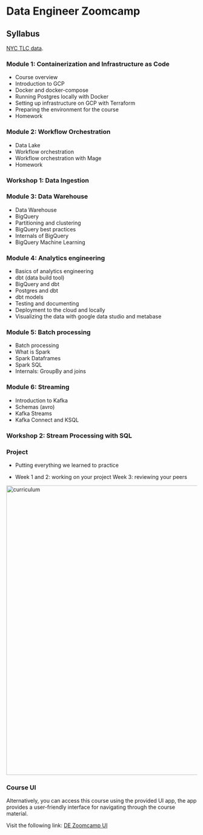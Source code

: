# Data Engineer Zoomcamp

## Syllabus
[NYC TLC data](https://www.nyc.gov/site/tlc/about/tlc-trip-record-data.page).

### Module 1: Containerization and Infrastructure as Code
- Course overview
- Introduction to GCP
- Docker and docker-compose
- Running Postgres locally with Docker
- Setting up infrastructure on GCP with Terraform
- Preparing the environment for the course
- Homework

### Module 2: Workflow Orchestration
- Data Lake
- Workflow orchestration
- Workflow orchestration with Mage
- Homework

### Workshop 1: Data Ingestion


### Module 3: Data Warehouse
- Data Warehouse
- BigQuery
- Partitioning and clustering
- BigQuery best practices
- Internals of BigQuery
- BigQuery Machine Learning

### Module 4: Analytics engineering
- Basics of analytics engineering
- dbt (data build tool)
- BigQuery and dbt
- Postgres and dbt
- dbt models
- Testing and documenting
- Deployment to the cloud and locally
- Visualizing the data with google data studio and metabase

### Module 5: Batch processing
- Batch processing
- What is Spark
- Spark Dataframes
- Spark SQL
- Internals: GroupBy and joins

### Module 6: Streaming
- Introduction to Kafka
- Schemas (avro)
- Kafka Streams
- Kafka Connect and KSQL

### Workshop 2: Stream Processing with SQL

### Project
- Putting everything we learned to practice

- Week 1 and 2: working on your project
 Week 3: reviewing your peers

<img width="761" alt="curriculum" src="https://github.com/nenalukic/de-zoom-camp/assets/83710854/49d81f96-b7f2-4c8b-b02d-19d182007b09">


### Course UI
Alternatively, you can access this course using the provided UI app, the app provides a user-friendly interface for navigating through the course material.

Visit the following link: [DE Zoomcamp UI](https://dezoomcamp.streamlit.app/)
